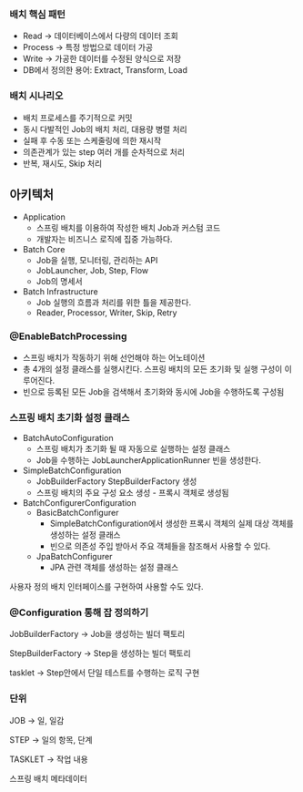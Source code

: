 ### 배치 핵심 패턴

- Read → 데이터베이스에서 다량의 데이터 조회
- Process → 특정 방법으로 데이터 가공
- Write → 가공한 데이터를 수정된 양식으로 저장
- DB에서 정의한 용어: Extract, Transform, Load

### 배치 시나리오

- 배치 프로세스를 주기적으로 커밋
- 동시 다발적인 Job의 배치 처리, 대용량 병렬 처리
- 실패 후 수동 또는 스케줄링에 의한 재시작
- 의존관계가 있는 step 여러 개를 순차적으로 처리
- 반복, 재시도, Skip 처리

## 아키텍처

- Application
    - 스프링 배치를 이용하여 작성한 배치 Job과 커스텀 코드
    - 개발자는 비즈니스 로직에 집중 가능하다.
- Batch Core
    - Job을 실행, 모니터링, 관리하는 API
    - JobLauncher, Job, Step, Flow
    - Job의 명세서
- Batch Infrastructure
    - Job 실행의 흐름과 처리를 위한 틀을 제공한다.
    - Reader, Processor, Writer, Skip, Retry

### @EnableBatchProcessing

- 스프링 배치가 작동하기 위해 선언해야 하는 어노테이션
- 총 4개의 설정 클래스를 실행시킨다. 스프링 배치의 모든 초기화 및 실행 구성이 이루어진다.
- 빈으로 등록된 모든 Job을 검색해서 초기화와 동시에 Job을 수행하도록 구성됨

### 스프링 배치 초기화 설정 클래스

- BatchAutoConfiguration
    - 스프링 배치가 초기화 될 때 자동으로 실행하는 설정 클래스
    - Job을 수행하는 JobLauncherApplicationRunner 빈을 생성한다.
- SimpleBatchConfiguration
    - JobBuilderFactory StepBuilderFactory 생성
    - 스프링 배치의 주요 구성 요소 생성 - 프록시 객체로 생성됨
- BatchConfigurerConfiguration
    - BasicBatchConfigurer
        - SimpleBatchConfiguration에서 생성한 프록시 객체의 실제 대상 객체를 생성하는 설정 클래스
        - 빈으로 의존성 주입 받아서 주요 객체들을 참조해서 사용할 수 있다.
    - JpaBatchConfigurer
        - JPA 관련 객체를 생성하는 설정 클래스

사용자 정의 배치 인터페이스를 구현하여 사용할 수도 있다.

### @Configuration 통해 잡 정의하기

JobBuilderFactory → Job을 생성하는 빌더 팩토리

StepBuilderFactory → Step을 생성하는 빌더 팩토리

tasklet → Step안에서 단일 테스트를 수행하는 로직 구현

### 단위

JOB → 일, 일감

STEP → 일의 항목, 단계

TASKLET → 작업 내용

스프링 배치 메타데이터